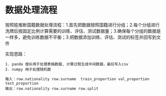 
# 数据处理流程

按照姓推断国籍数据处理流程：1.首先把数据按照国籍进行分组；2.每个分组进行洗牌后按固定比例计算需要的训练、评估、测试数据量；3.确保每个分组的数据是一样多，避免训练数据不平衡；3.把数据添加训练、评估、测试的标签并回写到文件

实现思路：
```
1. panda 擅长用于处理表格数据, 计算过程生成中间数据，最后写入csv
2. numpy 用于处理随机数

输入：row.nationality row.surname  train_proportion val_proportion test_proportion
输出：row.nationality row.surname row.split
```
